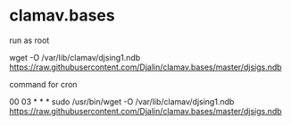 # clamav.bases

run as root

wget -O /var/lib/clamav/djsing1.ndb https://raw.githubusercontent.com/Djalin/clamav.bases/master/djsigs.ndb

command for cron

00 03 * * *  sudo  /usr/bin/wget -O /var/lib/clamav/djsing1.ndb https://raw.githubusercontent.com/Djalin/clamav.bases/master/djsigs.ndb
